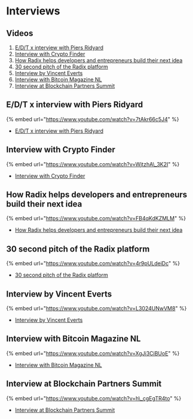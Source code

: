 # Interviews

## Videos

1. [E/D/T x interview with Piers Ridyard](interviews.md#e-d-t-x-interview-with-piers-ridyard)
2. [Interview with Crypto Finder](interviews.md#interview-with-crypto-finder)
3. [How Radix helps developers and entrepreneurs build their next idea](interviews.md#how-radix-helps-developers-and-entrepreneurs-build-their-next-idea)
4. [30 second pitch of the Radix platform](interviews.md#30-second-pitch-of-the-radix-platform)
5. [Interview by Vincent Everts ](interviews.md#interview-by-vincent-everts)
6. [Interview with Bitcoin Magazine NL](interviews.md#interview-with-bitcoin-magazine-nl)
7. [Interview at Blockchain Partners Summit](interviews.md#interview-at-blockchain-partners-summit)

## E/D/T x interview with Piers Ridyard

{% embed url="https://www.youtube.com/watch?v=7tAkr66c5J4" %}

* [E/D/T x interview with Piers Ridyard](https://www.youtube.com/watch?v=7tAkr66c5J4)

## Interview with Crypto Finder

{% embed url="https://www.youtube.com/watch?v=WjtzhA\_3K2I" %}

* [Interview with Crypto Finder](https://www.youtube.com/watch?v=WjtzhA_3K2I)

## How Radix helps developers and entrepreneurs build their next idea

{% embed url="https://www.youtube.com/watch?v=FB4qKdKZMLM" %}

* [How Radix helps developers and entrepreneurs build their next idea](https://www.youtube.com/watch?v=FB4qKdKZMLM)

## 30 second pitch of the Radix platform

{% embed url="https://www.youtube.com/watch?v=4r9pULdeiDc" %}

* [30 second pitch of the Radix platform](https://www.youtube.com/watch?v=4r9pULdeiDc)

## Interview by Vincent Everts

{% embed url="https://www.youtube.com/watch?v=L3024UNwVM8" %}

* [Interview by Vincent Everts](https://www.youtube.com/watch?v=L3024UNwVM8)

## Interview with Bitcoin Magazine NL

{% embed url="https://www.youtube.com/watch?v=XgJi3CiBUoE" %}

* [Interview with Bitcoin Magazine NL](https://www.youtube.com/watch?v=XgJi3CiBUoE)

## Interview at Blockchain Partners Summit

{% embed url="https://www.youtube.com/watch?v=h\_cgEgTR4to" %}

* [Interview at Blockchain Partners Summit](https://www.youtube.com/watch?v=h_cgEgTR4to)

